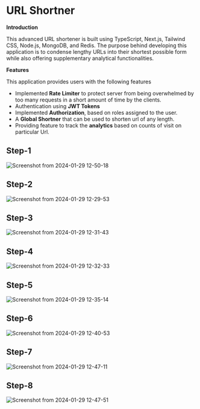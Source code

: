 # URL Shortner

**Introduction**  

This advanced URL shortener is built using TypeScript, Next.js, Tailwind CSS, Node.js, MongoDB, and Redis. The purpose behind developing this application is to condense lengthy URLs into their shortest possible form while also offering supplementary analytical functionalities.

**Features**  

This application provides users with the following features  

- Implemented **Rate Limiter** to protect server from being overwhelmed by too many requests in a short amount of time by the clients.
- Authentication using **JWT Tokens**  
- Implemented **Authorization**, based on roles assigned to the user. 
- A **Global Shortner** that can be used to shorten url of any length.
- Providing feature to track the **analytics** based on counts of visit on particular Url.

## Step-1

![Screenshot from 2024-01-29 12-50-18](https://github.com/DikshakAdhikari/Blogging-Application/assets/69723589/86df8d10-331c-444a-8527-687fd075fa68)


## Step-2

![Screenshot from 2024-01-29 12-29-53](https://github.com/DikshakAdhikari/Blogging-Application/assets/69723589/5a945d1d-af23-4937-ab84-c57c2e2d7102)

## Step-3

![Screenshot from 2024-01-29 12-31-43](https://github.com/DikshakAdhikari/Blogging-Application/assets/69723589/d970703d-b167-4e5d-af42-1f8cdc0fed11)

## Step-4

![Screenshot from 2024-01-29 12-32-33](https://github.com/DikshakAdhikari/Blogging-Application/assets/69723589/8c517edb-0581-465e-8958-d002c2a19195)

## Step-5

![Screenshot from 2024-01-29 12-35-14](https://github.com/DikshakAdhikari/Blogging-Application/assets/69723589/ad0f41dd-7e59-4788-827b-0e62a5cb90b1)

## Step-6

![Screenshot from 2024-01-29 12-40-53](https://github.com/DikshakAdhikari/Blogging-Application/assets/69723589/5bba3746-2af9-4f24-8ffc-7774a02f261f)

## Step-7

![Screenshot from 2024-01-29 12-47-11](https://github.com/DikshakAdhikari/Blogging-Application/assets/69723589/7947fd92-d6ce-4400-86b4-9139b5b2dcca)

## Step-8

![Screenshot from 2024-01-29 12-47-51](https://github.com/DikshakAdhikari/Blogging-Application/assets/69723589/5f6ca73f-206a-4edf-aa72-5bbe3fe4b84d)


